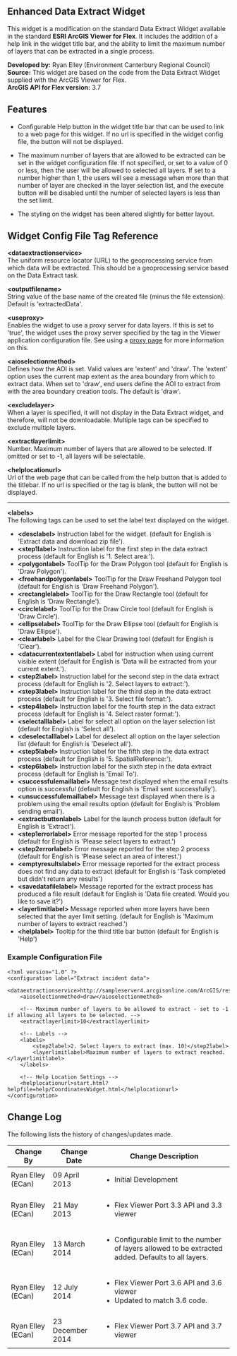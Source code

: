 ## Enhanced Data Extract Widget ##
This widget is a modification on the standard Data Extract Widget available in the standard **ESRI ArcGIS Viewer for Flex**.  It includes the addition of a help link in the widget title bar, and the ability to limit the maximum number of layers that can be extracted in a single process. 

**Developed by:**	Ryan Elley (Environment Canterbury Regional Council)  
**Source:**  This widget are based on the code from the Data Extract Widget supplied with the ArcGIS Viewer for Flex.  
**ArcGIS API for Flex version:**  3.7



## Features ##

- Configurable Help button in the widget title bar that can be used to link to a web page for this widget.  If no url is specified in the widget config file, the button will not be displayed.  

- The maximum number of layers that are allowed to be extracted can be set in the widget configuration file.  If not specified, or set to a value of 0 or less, then the user will be allowed to selected all layers.  If set to a number higher than 1, the users will see a message when more than that number of layer are checked in the layer selection list, and the execute button will be disabled until the number of selected layers is less than the set limit.
- The styling on the widget has been altered slightly for better layout.



## Widget Config File Tag Reference ##

**<dataextractionservice\>**  
The uniform resource locator (URL) to the geoprocessing service from which data will be extracted. This should be a geoprocessing service based on the Data Extract task.    

**<outputfilename\>**  
String value of the base name of the created file (minus the file extension). Default is 'extractedData'.

**<useproxy\>**  
Enables the widget to use a proxy server for data layers. If this is set to 'true', the widget uses the proxy server specified by the <httpproxy> tag in the Viewer application configuration file. See using a [proxy page](http://resources.arcgis.com/en/help/flex-viewer/concepts/index.html#//01m30000000w000000 "Using a Proxy Page") for more information on this.

**<aioselectionmethod\>**  
Defines how the AOI is set. Valid values are 'extent' and 'draw'. The 'extent' option uses the current map extent as the area boundary from which to extract data. When set to 'draw', end users define the AOI to extract from with the area boundary creation tools. The default is 'draw'.

**<excludelayer\>**  
When a layer is specified, it will not display in the Data Extract widget, and therefore, will not be downloadable. Multiple <excludelayer> tags can be specified to exclude multiple layers.

**<extractlayerlimit\>**  
Number.  Maximum number of layers that are allowed to be selected.  If omitted or set to -1, all layers will be selectable.

**<helplocationurl\>**  
Url of the web page that can be called from the help button that is added to the titlebar.  If no url is specified or the tag is blank, the button will not be displayed. 

----------

**<labels\>**  
The following tags can be used to set the label text displayed on the widget.

- **<desclabel\>**
Instruction label for the widget.  (default for English is 'Extract data and download zip file').
- **<step1label\>**
Instruction label for the first step in the data extract process (default for English is '1. Select area:').
- **<polygonlabel\>** ToolTip for the Draw Polygon tool (default for English is 'Draw Polygon'). 
- **<freehandpolygonlabel\>** ToolTip for the Draw Freehand Polygon tool (default for English is 'Draw Freehand Polygon').
- **<rectanglelabel\>** ToolTip for the Draw Rectangle tool (default for English is 'Draw Rectangle'). 
- **<circlelabel\>** ToolTip for the Draw Circle tool (default for English is 'Draw Circle'). 
- **<ellipselabel\>** ToolTip for the Draw Ellipse tool (default for English is 'Draw Ellipse'). 
- **<clearlabel\>** Label for the Clear Drawing tool (default for English is 'Clear'). 
- **<datacurrentextentlabel\>**
Label for instruction when using current visible extent (default for English is 'Data will be extracted from your current extent.').
- **<step2label\>**
Instruction label for the second step in the data extract process (default for English is '2. Select layers to extract:').
- **<step3label\>**
Instruction label for the third step in the data extract process (default for English is '3. Select file format:').
- **<step4label\>**
Instruction label for the fourth step in the data extract process (default for English is '4. Select raster format:').
- **<selectalllabel\>**
Label for select all option on the layer selection list (default for English is 'Select all').
- **<deselectalllabel\>**
Label for deselect all option on the layer selection list (default for English is 'Deselect all').
- **<step5label\>**
Instruction label for the fifth step in the data extract process (default for English is '5. SpatialReference:').
- **<step6label\>**
Instruction label for the sixth step in the data extract process (default for English is 'Email To').
- **<successfulemaillabel\>**
Message text displayed when the email results option is successful (default for English is 'Email sent successfully').
- **<unsuccessfulemaillabel\>**
Message text displayed when there is a problem using the email results option (default for English is 'Problem sending email').
- **<extractbuttonlabel\>**
Label for the launch process button (default for English is 'Extract').
- **<step1errorlabel\>**
Error message reported for the step 1 process (default for English is 'Please select layers to extract.') 
- **<step2errorlabel\>**
Error message reported for the step 2 process (default for English is 'Please select an area of interest.') 
- **<emptyresultslabel\>**
Error message reported for the extract process does not find any data to extract (default for English is 'Task completed but didn't return any results') 
- **<savedatafilelabel\>**
Message reported for the extract process has produced a file result (default for English is 'Data file created. Would you like to save it?') 
- **<layerlimitlabel\>**
Message reported when more layers have been selected that the ayer limit setting. (default for English is 'Maximum number of layers to extract reached.') 
- **<helplabel\>**
Tooltip for the third title bar button (default for English is 'Help')


### Example Configuration File ###
	<?xml version="1.0" ?>
	<configuration label="Extract incident data">
    	<dataextractionservice>http://sampleserver4.arcgisonline.com/ArcGIS/rest/services/HomelandSecurity/Incident_Data_Extraction/GPServer/Extract%20Data%20Task</dataextractionservice>
    	<aioselectionmethod>draw</aioselectionmethod>

		<!-- Maximum number of layers to be allowed to extract - set to -1 if allowing all layers to be selected. -->
		<extractlayerlimit>10</extractlayerlimit>
	
		<!-- Labels -->
		<labels>
			<step2label>2. Select layers to extract (max. 10)</step2label>
			<layerlimitlabel>Maximum number of layers to extract reached.</layerlimitlabel>
		</labels>
	
		<!-- Help Location Settings -->
		<helplocationurl>start.html?helpfile=help/CoordinatesWidget.html</helplocationurl>
	</configuration>


## Change Log ##
The following lists the history of changes/updates made.  
<table>
<thead>
<tr><th>Change By</th><th>Change Date</th><th>Change Description</th></tr>
</thead>
<tbody>
<tr><td>Ryan Elley (ECan)</td><td>09 April 2013</td><td><ul><li>Initial Development</li></ul></td></tr>
<tr><td>Ryan Elley (ECan)</td><td>21 May 2013</td><td><ul><li>Flex Viewer Port 3.3 API and 3.3 viewer</li></ul></td></tr>
<tr><td>Ryan Elley (ECan)</td><td>13 March 2014</td><td><ul><li>Configurable limit to the number of layers allowed to be extracted added.  Defaults to all layers.</li></ul></td></tr>
<tr><td>Ryan Elley (ECan)</td><td>12 July 2014</td><td><ul><li>Flex Viewer Port 3.6 API and 3.6 viewer</li><li>Updated to match 3.6 code.</li></ul></td></tr>
<tr><td>Ryan Elley (ECan)</td><td>23 December 2014</td><td><ul><li>Flex Viewer Port 3.7 API and 3.7 viewer</li></ul></td></tr>
</tbody>
</table>

